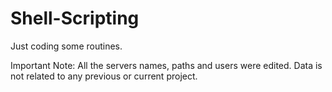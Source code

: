 Shell-Scripting
===============

Just coding some routines.

Important Note: 
All the servers names, paths and users were edited. Data is not related to any previous or current project.